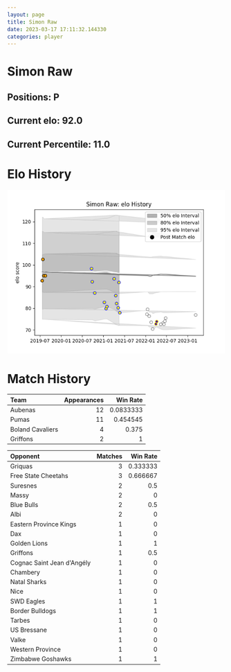 ```yaml
---  
layout: page  
title: Simon Raw  
date: 2023-03-17 17:11:32.144330  
categories: player  
---
```

# Simon Raw

## Positions: P

## Current elo: 92.0

## Current Percentile: 11.0

# Elo History


![elo history](history_SimonRaw.png)
# Match History


| Team             |   Appearances |   Win Rate |
|:-----------------|--------------:|-----------:|
| Aubenas          |            12 |  0.0833333 |
| Pumas            |            11 |  0.454545  |
| Boland Cavaliers |             4 |  0.375     |
| Griffons         |             2 |  1         |

| Opponent                   |   Matches |   Win Rate |
|:---------------------------|----------:|-----------:|
| Griquas                    |         3 |   0.333333 |
| Free State Cheetahs        |         3 |   0.666667 |
| Suresnes                   |         2 |   0.5      |
| Massy                      |         2 |   0        |
| Blue Bulls                 |         2 |   0.5      |
| Albi                       |         2 |   0        |
| Eastern Province Kings     |         1 |   0        |
| Dax                        |         1 |   0        |
| Golden Lions               |         1 |   1        |
| Griffons                   |         1 |   0.5      |
| Cognac Saint Jean d'Angély |         1 |   0        |
| Chambery                   |         1 |   0        |
| Natal Sharks               |         1 |   0        |
| Nice                       |         1 |   0        |
| SWD Eagles                 |         1 |   1        |
| Border Bulldogs            |         1 |   1        |
| Tarbes                     |         1 |   0        |
| US Bressane                |         1 |   0        |
| Valke                      |         1 |   0        |
| Western Province           |         1 |   0        |
| Zimbabwe Goshawks          |         1 |   1        |